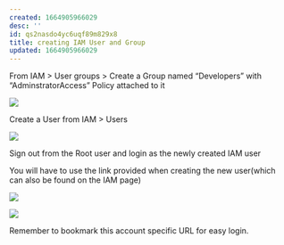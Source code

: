 ```yaml
---
created: 1664905966029
desc: ''
id: qs2nasdo4yc6uqf89m829x8
title: creating IAM User and Group
updated: 1664905966029
---
```

   
From IAM > User groups > Create a Group named “Developers” with “AdminstratorAccess” Policy attached to it   
   
![](https://res.cloudinary.com/zubayr/image/upload/v1664906142/wiki/smjkbe2qeynnuqv4pdxu.png)   
   
Create a User from IAM > Users    
   
![](https://res.cloudinary.com/zubayr/image/upload/v1664906774/wiki/jpew9ffcrou0chna4x7l.png)   
   
Sign out from the Root user and login as the newly created IAM user   
   
You will have to use the link provided when creating the new user(which can also be found on the IAM page)   
   
![](https://res.cloudinary.com/zubayr/image/upload/v1664906962/wiki/yzxgsdezq7ofr4torfxd.png)   
   
![](https://res.cloudinary.com/zubayr/image/upload/v1664907038/wiki/pvhn7n2hebaueao8qvcu.png)   
   
Remember to bookmark this account specific URL for easy login.